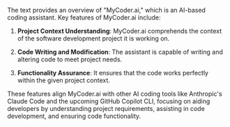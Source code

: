 ﻿The text provides an overview of "MyCoder.ai," which is an AI-based coding assistant. Key features of MyCoder.ai include:

1. **Project Context Understanding**: MyCoder.ai comprehends the context of the software development project it is working on.

2. **Code Writing and Modification**: The assistant is capable of writing and altering code to meet project needs.

3. **Functionality Assurance**: It ensures that the code works perfectly within the given project context.

These features align MyCoder.ai with other AI coding tools like Anthropic's Claude Code and the upcoming GitHub Copilot CLI, focusing on aiding developers by understanding project requirements, assisting in code development, and ensuring code functionality.

